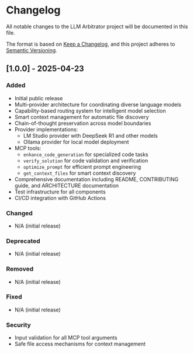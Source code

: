 # Changelog

All notable changes to the LLM Arbitrator project will be documented in this file.

The format is based on [Keep a Changelog](https://keepachangelog.com/en/1.0.0/),
and this project adheres to [Semantic Versioning](https://semver.org/spec/v2.0.0.html).

## [1.0.0] - 2025-04-23

### Added
- Initial public release
- Multi-provider architecture for coordinating diverse language models
- Capability-based routing system for intelligent model selection
- Smart context management for automatic file discovery
- Chain-of-thought preservation across model boundaries
- Provider implementations:
  - LM Studio provider with DeepSeek R1 and other models
  - Ollama provider for local model deployment
- MCP tools:
  - `enhance_code_generation` for specialized code tasks
  - `verify_solution` for code validation and verification
  - `optimize_prompt` for efficient prompt engineering
  - `get_context_files` for smart context discovery
- Comprehensive documentation including README, CONTRIBUTING guide, and ARCHITECTURE documentation
- Test infrastructure for all components
- CI/CD integration with GitHub Actions

### Changed
- N/A (initial release)

### Deprecated
- N/A (initial release)

### Removed
- N/A (initial release)

### Fixed
- N/A (initial release)

### Security
- Input validation for all MCP tool arguments
- Safe file access mechanisms for context management
